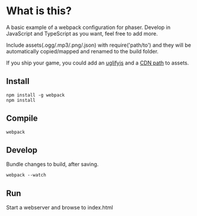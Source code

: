 # What is this?
A basic example of a webpack configuration for phaser. Develop in JavaScript and TypeScript as you want, feel free to add more.

Include assets(.ogg/.mp3/.png/.json) with require('path/to') and they will be automatically copied/mapped and renamed to the build folder.

If you ship your game, you could add an [uglifyjs](https://webpack.github.io/docs/list-of-plugins.html#uglifyjsplugin) and a [CDN path](https://github.com/webpack/docs/wiki/configuration#outputpublicpath) to assets.
## Install
```
npm install -g webpack
npm install
```

## Compile
```
webpack
```

## Develop
Bundle changes to build, after saving.
```
webpack --watch
```
## Run
Start a webserver and browse to index.html

